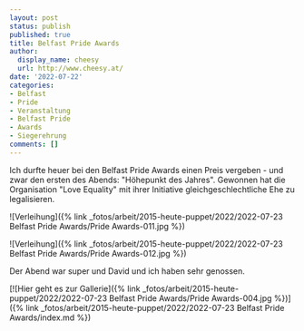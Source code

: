 ```yaml
---
layout: post
status: publish
published: true
title: Belfast Pride Awards
author:
  display_name: cheesy
  url: http://www.cheesy.at/
date: '2022-07-22'
categories:
- Belfast
- Pride
- Veranstaltung
- Belfast Pride
- Awards
- Siegerehrung
comments: []
---
```

Ich durfte heuer bei den Belfast Pride Awards einen Preis vergeben - und zwar den ersten des Abends: "Höhepunkt des Jahres". Gewonnen hat die Organisation "Love Equality" mit ihrer Initiative gleichgeschlechtliche Ehe zu legalisieren.

![Verleihung]({% link _fotos/arbeit/2015-heute-puppet/2022/2022-07-23 Belfast Pride Awards/Pride Awards-011.jpg %})

![Verleihung]({% link _fotos/arbeit/2015-heute-puppet/2022/2022-07-23 Belfast Pride Awards/Pride Awards-012.jpg %})

Der Abend war super und David und ich haben sehr genossen.

[![Hier geht es zur Gallerie]({% link _fotos/arbeit/2015-heute-puppet/2022/2022-07-23 Belfast Pride Awards/Pride Awards-004.jpg %})]({% link _fotos/arbeit/2015-heute-puppet/2022/2022-07-23 Belfast Pride Awards/index.md %})
